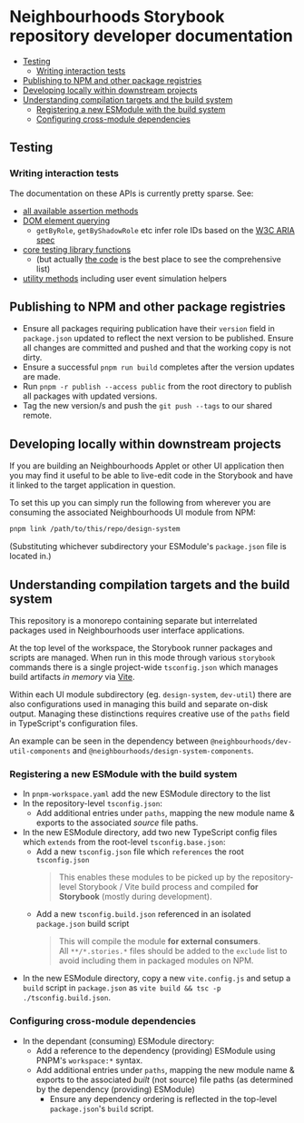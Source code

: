 # Neighbourhoods Storybook repository developer documentation

<!-- MarkdownTOC -->

- [Testing](#testing)
    - [Writing interaction tests](#writing-interaction-tests)
- [Publishing to NPM and other package registries](#publishing-to-npm-and-other-package-registries)
- [Developing locally within downstream projects](#developing-locally-within-downstream-projects)
- [Understanding compilation targets and the build system](#understanding-compilation-targets-and-the-build-system)
    - [Registering a new ESModule with the build system](#registering-a-new-esmodule-with-the-build-system)
    - [Configuring cross-module dependencies](#configuring-cross-module-dependencies)

<!-- /MarkdownTOC -->




## Testing

### Writing interaction tests

The documentation on these APIs is currently pretty sparse. See:

- [all available assertion methods](https://jestjs.io/docs/expect)
- [DOM element querying](https://testing-library.com/docs/queries/about)
    - `getByRole`, `getByShadowRole` etc infer role IDs based on the [W3C ARIA spec](https://www.w3.org/TR/html-aria/#docconformance)
- [core testing library functions](https://testing-library.com/docs/dom-testing-library/api)
    - (but actually [the code](https://github.com/storybookjs/testing-library/blob/next/src/index.ts) is the best place to see the comprehensive list)
- [utility methods](https://testing-library.com/docs/user-event/utility/) including user event simulation helpers



## Publishing to NPM and other package registries

- Ensure all packages requiring publication have their `version` field in `package.json` updated to reflect the next 
  version to be published. Ensure all changes are committed and pushed and that the working copy is not dirty.
- Ensure a successful `pnpm run build` completes after the version updates are made.
- Run `pnpm -r publish --access public` from the root directory to publish all packages with updated versions.
- Tag the new version/s and push the `git push --tags` to our shared remote.




## Developing locally within downstream projects

If you are building an Neighbourhoods Applet or other UI application then you
may find it useful to be able to live-edit code in the Storybook and have it
linked to the target application in question.

To set this up you can simply run the following from wherever you are consuming
the associated Neighbourhoods UI module from NPM:

```bash
pnpm link /path/to/this/repo/design-system
```

(Substituting whichever subdirectory your ESModule's `package.json` file is located in.)




## Understanding compilation targets and the build system

This repository is a monorepo containing separate but interrelated packages used
in Neighbourhoods user interface applications.

At the top level of the workspace, the Storybook runner packages and scripts are
managed. When run in this mode through various `storybook` commands there is a
single project-wide `tsconfig.json` which manages build artifacts *in memory*
via [Vite](https://vitejs.dev/).

Within each UI module subdirectory (eg. `design-system`, `dev-util`) there are 
also configurations used in managing this build and separate on-disk output.
Managing these distinctions requires creative use of the `paths` field in
TypeScript's configuration files.

An example can be seen in the dependency between 
`@neighbourhoods/dev-util-components` and `@neighbourhoods/design-system-components`.


### Registering a new ESModule with the build system

- In `pnpm-workspace.yaml` add the new ESModule directory to the list
- In the repository-level `tsconfig.json`:
    - Add additional entries under `paths`, mapping the new module name & exports to the associated *source* file paths.
- In the new ESModule directory, add two new TypeScript config files which `extends` from the root-level `tsconfig.base.json`:
    - Add a new `tsconfig.json` file which `references` the root `tsconfig.json`  
      > This enables these modules to be picked up by the repository-level 
        Storybook / Vite build process and compiled **for Storybook** 
        (mostly during development).
    - Add a new `tsconfig.build.json` referenced in an isolated `package.json` build script  
      > This will compile the module **for external consumers**.  
      > All `**/*.stories.*` files should be added to the `exclude` list to avoid including them in packaged modules on NPM.
- In the new ESModule directory, copy a new `vite.config.js` and setup a `build` script in `package.json` as
  `vite build && tsc -p ./tsconfig.build.json`.


### Configuring cross-module dependencies

- In the dependant (consuming) ESModule directory:
    - Add a reference to the dependency (providing) ESModule using PNPM's `workspace:*` syntax.
    - Add additional entries under `paths`, mapping the new module name & exports to the associated *built* (not source) 
      file paths (as determined by the dependency (providing) ESModule)
        - Ensure any dependency ordering is reflected in the top-level `package.json`'s `build` script.
